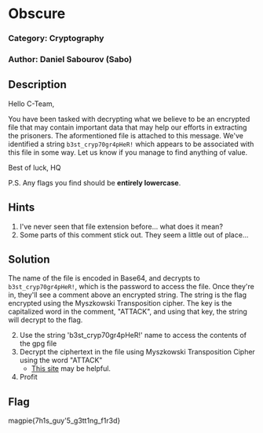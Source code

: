 # Obscure
### Category: Cryptography
### Author: Daniel Sabourov (Sabo)

## Description
Hello C-Team,

You have been tasked with decrypting what we believe to be an encrypted file that may contain important data that may help our efforts in extracting the prisoners. The aformentioned file is attached to this message. We've identified a string `b3st_cryp70gr4pHeR!` which appears to be associated with this file in some way. Let us know if you manage to find anything of value.

Best of luck,
HQ

P.S. Any flags you find should be **entirely lowercase**.

## Hints
1. I've never seen that file extension before... what does it mean?
2. Some parts of this comment stick out. They seem a little out of place...

## Solution
The name of the file is encoded in Base64, and decrypts to `b3st_cryp70gr4pHeR!`, which is the password to access the file. Once they're in, they'll see a comment above an encrypted string. The string is the flag encrypted using the Myszkowski Transposition cipher. The key is the capitalized word in the comment, "ATTACK", and using that key, the string will decrypt to the flag.

2. Use the string 'b3st_cryp70gr4pHeR!' name to access the contents of the gpg file
3. Decrypt the ciphertext in the file using Myszkowski Transposition Cipher using the word "ATTACK"
    * [This site](https://crypto.interactive-maths.com/myszkowski-transposition-cipher.html) may be helpful.
4. Profit


## Flag
magpie{7h1s_guy'5_g3tt1ng_f1r3d}